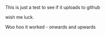 This is just a test to see if it uploads to github

wish me luck.

Woo hoo it worked - onwards and upwards

